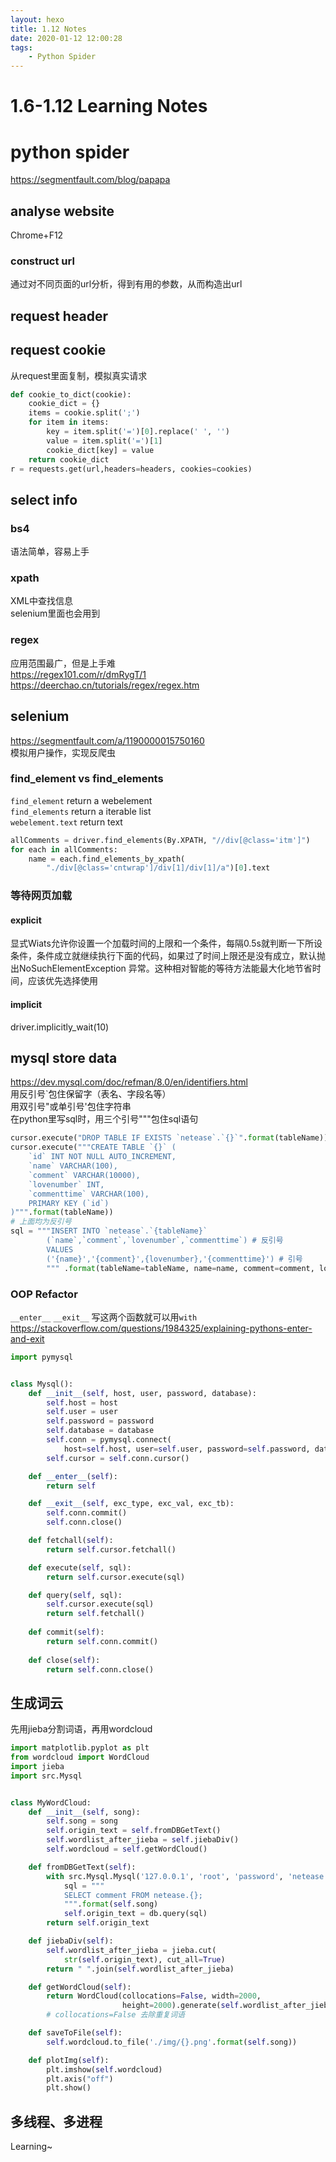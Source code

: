 ```yaml
---
layout: hexo
title: 1.12 Notes
date: 2020-01-12 12:00:28
tags: 
    - Python Spider
---
```

# 1.6-1.12 Learning Notes
# python spider 
<https://segmentfault.com/blog/papapa>
## analyse website
Chrome+F12
### construct url
通过对不同页面的url分析，得到有用的参数，从而构造出url
## request header
## request cookie
从request里面复制，模拟真实请求
```python
def cookie_to_dict(cookie):
    cookie_dict = {}
    items = cookie.split(';')
    for item in items:
        key = item.split('=')[0].replace(' ', '')
        value = item.split('=')[1]
        cookie_dict[key] = value
    return cookie_dict
r = requests.get(url,headers=headers, cookies=cookies)
```
## select info
### bs4
语法简单，容易上手
### xpath
XML中查找信息  
selenium里面也会用到
### regex
应用范围最广，但是上手难  
<https://regex101.com/r/dmRygT/1>
<https://deerchao.cn/tutorials/regex/regex.htm>
## selenium
<https://segmentfault.com/a/1190000015750160>  
模拟用户操作，实现反爬虫  
### find_element vs find_elements
```find_element```  return a webelement  
```find_elements``` return a iterable list  
```webelement.text``` return text
```python
allComments = driver.find_elements(By.XPATH, "//div[@class='itm']")
for each in allComments:
    name = each.find_elements_by_xpath(
        "./div[@class='cntwrap']/div[1]/div[1]/a")[0].text
```
### 等待网页加载
#### explicit
显式Wiats允许你设置一个加载时间的上限和一个条件，每隔0.5s就判断一下所设条件，条件成立就继续执行下面的代码，如果过了时间上限还是没有成立，默认抛出NoSuchElementException 异常。这种相对智能的等待方法能最大化地节省时间，应该优先选择使用
#### implicit
driver.implicitly_wait(10)
## mysql store data
<https://dev.mysql.com/doc/refman/8.0/en/identifiers.html>  
用反引号`包住保留字（表名、字段名等）  
用双引号"或单引号'包住字符串  
在python里写sql时，用三个引号"""包住sql语句
```python
cursor.execute("DROP TABLE IF EXISTS `netease`.`{}`".format(tableName))
cursor.execute("""CREATE TABLE `{}` (
    `id` INT NOT NULL AUTO_INCREMENT,
    `name` VARCHAR(100),
    `comment` VARCHAR(10000),
    `lovenumber` INT,
    `commenttime` VARCHAR(100),
    PRIMARY KEY (`id`)
)""".format(tableName)) 
# 上面均为反引号
sql = """INSERT INTO `netease`.`{tableName}`
        (`name`,`comment`,`lovenumber`,`commenttime`) # 反引号
        VALUES
        ('{name}','{comment}',{lovenumber},'{commenttime}') # 引号
        """ .format(tableName=tableName, name=name, comment=comment, lovenumber=lovenumber, commenttime=commenttime)
```
### OOP Refactor
`__enter__` `__exit__`
写这两个函数就可以用`with`  
<https://stackoverflow.com/questions/1984325/explaining-pythons-enter-and-exit>
```python
import pymysql


class Mysql():
    def __init__(self, host, user, password, database):
        self.host = host
        self.user = user
        self.password = password
        self.database = database
        self.conn = pymysql.connect(
            host=self.host, user=self.user, password=self.password, database=self.database)
        self.cursor = self.conn.cursor()

    def __enter__(self):
        return self

    def __exit__(self, exc_type, exc_val, exc_tb):
        self.conn.commit()
        self.conn.close()

    def fetchall(self):
        return self.cursor.fetchall()

    def execute(self, sql):
        return self.cursor.execute(sql)

    def query(self, sql):
        self.cursor.execute(sql)
        return self.fetchall()
    
    def commit(self):
        return self.conn.commit()
    
    def close(self):
        return self.conn.close()
```
## 生成词云
先用jieba分割词语，再用wordcloud
```python
import matplotlib.pyplot as plt
from wordcloud import WordCloud
import jieba
import src.Mysql


class MyWordCloud:
    def __init__(self, song):
        self.song = song
        self.origin_text = self.fromDBGetText()
        self.wordlist_after_jieba = self.jiebaDiv()
        self.wordcloud = self.getWordCloud()

    def fromDBGetText(self):
        with src.Mysql.Mysql('127.0.0.1', 'root', 'password', 'netease') as db:
            sql = """
            SELECT comment FROM netease.{};
            """.format(self.song)
            self.origin_text = db.query(sql)
        return self.origin_text

    def jiebaDiv(self):
        self.wordlist_after_jieba = jieba.cut(
            str(self.origin_text), cut_all=True)
        return " ".join(self.wordlist_after_jieba)

    def getWordCloud(self):
        return WordCloud(collocations=False, width=2000,
                         height=2000).generate(self.wordlist_after_jieba)
        # collocations=False 去除重复词语

    def saveToFile(self):
        self.wordcloud.to_file('./img/{}.png'.format(self.song))

    def plotImg(self):
        plt.imshow(self.wordcloud)
        plt.axis("off")
        plt.show()

```
## 多线程、多进程
Learning~